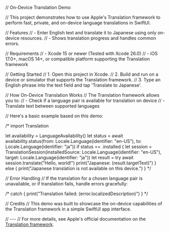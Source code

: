 // On-Device Translation Demo

// This project demonstrates how to use Apple's Translation framework to perform fast, private, and on-device language translations in SwiftUI.

// Features
// - Enter English text and translate it to Japanese using only on-device resources.
// - Shows translation progress and handles common errors.

// Requirements
// - Xcode 15 or newer (Tested with Xcode 26.0)
// - iOS 17.0+, macOS 14+, or compatible platform supporting the Translation framework

// Getting Started
// 1. Open this project in Xcode.
// 2. Build and run on a device or simulator that supports the Translation framework.
// 3. Type an English phrase into the text field and tap 'Translate to Japanese'.

// How On-Device Translation Works
// The Translation framework allows you to:
// - Check if a language pair is available for translation on device
// - Translate text between supported languages

// Here's a basic example based on this demo:

/*
import Translation

let availability = LanguageAvailability()
let status = await availability.status(from: Locale.Language(identifier: "en-US"), to: Locale.Language(identifier: "ja"))
if status == .installed {
    let session = TranslationSession(installedSource: Locale.Language(identifier: "en-US"), target: Locale.Language(identifier: "ja"))
    let result = try await session.translate("Hello, world!")
    print("Japanese: \(result.targetText)")
} else {
    print("Japanese translation is not available on this device.")
}
*/

// Error Handling
// If the translation for a chosen language pair is unavailable, or if translation fails, handle errors gracefully:

/*
catch {
    print("Translation failed: \(error.localizedDescription)")
}
*/

// Credits
// This demo was built to showcase the on-device capabilities of the Translation framework in a simple SwiftUI app interface.

// ---
// For more details, see Apple's official documentation on the [Translation framework](https://developer.apple.com/documentation/translation).
